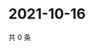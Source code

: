 # 2021-10-16

共 0 条

<!-- BEGIN WEIBO -->
<!-- 最后更新时间 Sat Oct 16 2021 00:21:45 GMT+0800 (China Standard Time) -->

<!-- END WEIBO -->
